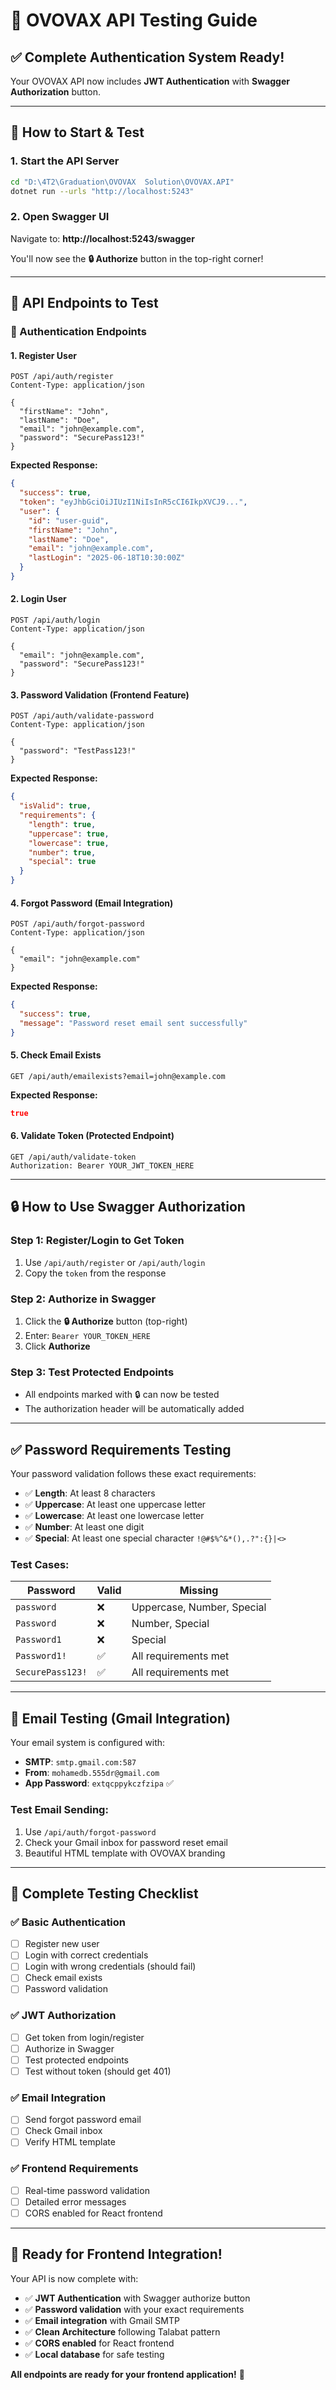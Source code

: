 # 🚀 OVOVAX API Testing Guide

## ✅ Complete Authentication System Ready!

Your OVOVAX API now includes **JWT Authentication** with **Swagger Authorization** button.

---

## 🔧 How to Start & Test

### 1. **Start the API Server**
```bash
cd "D:\4T2\Graduation\OVOVAX  Solution\OVOVAX.API"
dotnet run --urls "http://localhost:5243"
```

### 2. **Open Swagger UI**
Navigate to: **http://localhost:5243/swagger**

You'll now see the **🔒 Authorize** button in the top-right corner!

---

## 📱 API Endpoints to Test

### **🔐 Authentication Endpoints**

#### 1. **Register User**
```http
POST /api/auth/register
Content-Type: application/json

{
  "firstName": "John",
  "lastName": "Doe",
  "email": "john@example.com",
  "password": "SecurePass123!"
}
```

**Expected Response:**
```json
{
  "success": true,
  "token": "eyJhbGciOiJIUzI1NiIsInR5cCI6IkpXVCJ9...",
  "user": {
    "id": "user-guid",
    "firstName": "John",
    "lastName": "Doe",
    "email": "john@example.com",
    "lastLogin": "2025-06-18T10:30:00Z"
  }
}
```

#### 2. **Login User**
```http
POST /api/auth/login
Content-Type: application/json

{
  "email": "john@example.com",
  "password": "SecurePass123!"
}
```

#### 3. **Password Validation (Frontend Feature)**
```http
POST /api/auth/validate-password
Content-Type: application/json

{
  "password": "TestPass123!"
}
```

**Expected Response:**
```json
{
  "isValid": true,
  "requirements": {
    "length": true,
    "uppercase": true,
    "lowercase": true,
    "number": true,
    "special": true
  }
}
```

#### 4. **Forgot Password (Email Integration)**
```http
POST /api/auth/forgot-password
Content-Type: application/json

{
  "email": "john@example.com"
}
```

**Expected Response:**
```json
{
  "success": true,
  "message": "Password reset email sent successfully"
}
```

#### 5. **Check Email Exists**
```http
GET /api/auth/emailexists?email=john@example.com
```

**Expected Response:**
```json
true
```

#### 6. **Validate Token (Protected Endpoint)**
```http
GET /api/auth/validate-token
Authorization: Bearer YOUR_JWT_TOKEN_HERE
```

---

## 🔒 How to Use Swagger Authorization

### Step 1: Register/Login to Get Token
1. Use `/api/auth/register` or `/api/auth/login`
2. Copy the `token` from the response

### Step 2: Authorize in Swagger
1. Click the **🔒 Authorize** button (top-right)
2. Enter: `Bearer YOUR_TOKEN_HERE`
3. Click **Authorize**

### Step 3: Test Protected Endpoints
- All endpoints marked with 🔒 can now be tested
- The authorization header will be automatically added

---

## ✅ Password Requirements Testing

Your password validation follows these exact requirements:
- ✅ **Length**: At least 8 characters
- ✅ **Uppercase**: At least one uppercase letter
- ✅ **Lowercase**: At least one lowercase letter  
- ✅ **Number**: At least one digit
- ✅ **Special**: At least one special character `!@#$%^&*(),.?":{}|<>`

### Test Cases:
| Password | Valid | Missing |
|----------|-------|---------|
| `password` | ❌ | Uppercase, Number, Special |
| `Password` | ❌ | Number, Special |
| `Password1` | ❌ | Special |
| `Password1!` | ✅ | All requirements met |
| `SecurePass123!` | ✅ | All requirements met |

---

## 📧 Email Testing (Gmail Integration)

Your email system is configured with:
- **SMTP**: `smtp.gmail.com:587`
- **From**: `mohamedb.555dr@gmail.com`
- **App Password**: `extqcppykczfzipa` ✅

### Test Email Sending:
1. Use `/api/auth/forgot-password`
2. Check your Gmail inbox for password reset email
3. Beautiful HTML template with OVOVAX branding

---

## 🎯 Complete Testing Checklist

### ✅ Basic Authentication
- [ ] Register new user
- [ ] Login with correct credentials
- [ ] Login with wrong credentials (should fail)
- [ ] Check email exists
- [ ] Password validation

### ✅ JWT Authorization
- [ ] Get token from login/register
- [ ] Authorize in Swagger
- [ ] Test protected endpoints
- [ ] Test without token (should get 401)

### ✅ Email Integration
- [ ] Send forgot password email
- [ ] Check Gmail inbox
- [ ] Verify HTML template

### ✅ Frontend Requirements
- [ ] Real-time password validation
- [ ] Detailed error messages
- [ ] CORS enabled for React frontend

---

## 🚀 Ready for Frontend Integration!

Your API is now complete with:
- ✅ **JWT Authentication** with Swagger authorize button
- ✅ **Password validation** with your exact requirements
- ✅ **Email integration** with Gmail SMTP
- ✅ **Clean Architecture** following Talabat pattern
- ✅ **CORS enabled** for React frontend
- ✅ **Local database** for safe testing

**All endpoints are ready for your frontend application!** 🎉
